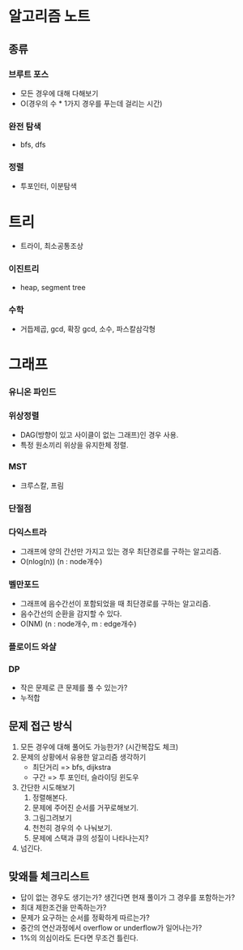 # 알고리즘 노트

## 종류

### 브루트 포스
- 모든 경우에 대해 다해보기
- O(경우의 수 * 1가지 경우를 푸는데 걸리는 시간)

### 완전 탐색
- bfs, dfs

### 정렬
- 투포인터, 이분탐색

# 트리
- 트라이, 최소공통조상

### 이진트리
- heap, segment tree

### 수학
- 거듭제곱, gcd, 확장 gcd, 소수, 파스칼삼각형

# 그래프

### 유니온 파인드

### 위상정렬
- DAG(방향이 있고 사이클이 없는 그래프)인 경우 사용.
- 특정 원소끼리 위상을 유지한체 정렬.

### MST
- 크루스칼, 프림

### 단절점

### 다익스트라
- 그래프에 양의 간선만 가지고 있는 경우 최단경로를 구하는 알고리즘.
- O(nlog(n)) (n : node개수)

### 벨만포드
- 그래프에 음수간선이 포함되었을 때 최단경로를 구하는 알고리즘.
- 음수간선의 순환을 감지할 수 있다.
- O(NM) (n : node개수, m : edge개수)

### 플로이드 와샬

### DP
- 작은 문제로 큰 문제를 풀 수 있는가?
- 누적합


## 문제 접근 방식
1. 모든 경우에 대해 풀어도 가능한가? (시간복잡도 체크)
2. 문제의 상황에서 유용한 알고리즘 생각하기
    - 최단거리 => bfs, dijkstra
    - 구간 => 투 포인터, 슬라이딩 윈도우
3. 간단한 시도해보기
   1. 정렬해본다.
   2. 문제에 주어진 순서를 거꾸로해보기.
   3. 그림그려보기
   4. 천천히 경우의 수 나눠보기.
   5. 문제에 스택과 큐의 성질이 나타나는지?
4. 넘긴다.


## 맞왜틀 체크리스트
- 답이 없는 경우도 생기는가? 생긴다면 현재 풀이가 그 경우를 포함하는가?
- 최대 제한조건을 만족하는가?
- 문제가 요구하는 순서를 정확하게 따르는가?
- 중간의 연산과정에서 overflow or underflow가 일어나는가?
- 1%의 의심이라도 든다면 무조건 틀린다.

